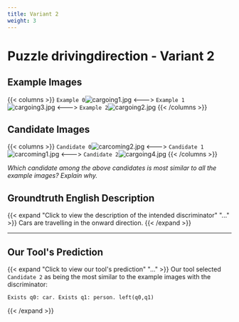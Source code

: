 ```yaml
---
title: Variant 2
weight: 3
---
```


# Puzzle drivingdirection - Variant 2

## Example Images
{{< columns >}}
`Example 0`![cargoing1.jpg](/natscene-data/images/cargoing1.jpg)
<--->
`Example 1`![cargoing3.jpg](/natscene-data/images/cargoing3.jpg)
<--->
`Example 2`![cargoing2.jpg](/natscene-data/images/cargoing2.jpg)
{{< /columns >}}

## Candidate Images
{{< columns >}}
`Candidate 0`![carcoming2.jpg](/natscene-data/images/carcoming2.jpg)
<--->
`Candidate 1`![carcoming1.jpg](/natscene-data/images/carcoming1.jpg)
<--->
`Candidate 2`![cargoing4.jpg](/natscene-data/images/cargoing4.jpg)
{{< /columns >}}

*Which candidate among the above candidates is most similar to all the example images? Explain why.*

## Groundtruth English Description

{{< expand "Click to view the description of the intended discriminator" "..." >}}
Cars are travelling in the onward direction.
{{< /expand >}}

---



## Our Tool's Prediction

{{< expand "Click to view our tool's prediction" "..." >}}
Our tool selected `Candidate 2` as being the most similar to the example images with the discriminator:
```plaintext
Exists q0: car. Exists q1: person. left(q0,q1)
```
{{< /expand >}}
